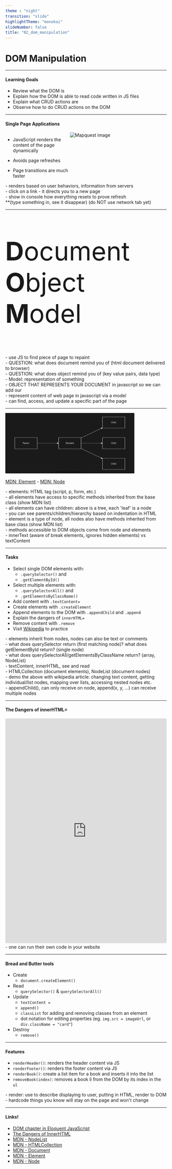 ```yaml
---
theme : "night"
transition: "slide"
highlightTheme: "monokai"
slideNumber: false
title: "02_dom_manipulation"
---
```


# DOM Manipulation

---

#### Learning Goals

- Review what the DOM is
- Explain how the DOM is able to read code written in JS files
- Explain what CRUD actions are
- Observe how to do CRUD actions on the DOM

<aside class="notes">
</aside>

---

#### Single Page Applications

<div style="display: flex; flex-direction: row">
  <div style="width: 40%">
    
- JavaScript renders the content of the page dynamically
- Avoids page refreshes
- Page transitions are much faster

    
  </div>
<div style="width: 60%">

<img src="https://upload.wikimedia.org/wikipedia/commons/4/42/Main_menu_of_Wikipedia.png" alt="Mapquest image" style="width: 100%" />
  </div>
</div>

<aside class="notes">
- renders based on user behaviors, information from servers <br />
- click on a link - it directs you to a new page <br />
- show in console how everything resets to prove refresh <br /> 
**(type something in, see it disappear) (do NOT use network tab yet)
</aside>

---

<p style="font-size: 5rem">
<b>D</b>ocument <br/>
<b>O</b>bject <br/>
<b>M</b>odel

</p>

<aside class="notes">
- use JS to find piece of page to repaint <br />
- QUESTION: what does document remind you of (html document delivered to browser) <br />
- QUESTION: what does object remind you of (key value pairs, data type) <br />
- Model: representation of something <br />
- OBJECT THAT REPRESENTS YOUR DOCUMENT in javascript so we can add our <br />
- represent content of web page in javascript via a model <br />
- can find, access, and update a specific part of the page
</aside>

---

<img src="./dom-is-a-tree.drawio.svg" alt="The DOM as a Tree" style="width: 80%" />

[MDN: Element](https://developer.mozilla.org/en-US/docs/Web/API/Element) - [MDN: Node](https://developer.mozilla.org/en-US/docs/Web/API/Node)

<aside class="notes">
- elements: HTML tag (script, p, form, etc.)<br />
- all elements have access to specific methods inherited from the base class (show MDN list) <br />
- all elements can have children: above is a tree, each 'leaf' is a node <br />
- you can see parents/children/hierarchy based on indentation in HTML <br />
- element is a type of node, all nodes also have methods inherited from base class (show MDN list) <br />
- methods accessible to DOM objects come from node and elements <br />
- innerText (aware of break elements, ignores hidden elements) vs textContent
</aside>

---

#### Tasks

-  Select single DOM elements with:
    - `.querySelector()` and 
    - `.getElementById()`
-  Select multiple elements with:
    - `.querySelectorAll()` and 
    - `.getElementsByClassName()`
- Add content with `.textContent=`
- Create elements with `.createElement`
- Append elements to the DOM with `.appendChild` and `.append`
- Explain the dangers of `innerHTML=`
- Remove content with `.remove`
- Visit <a href="https://en.wikipedia.org/wiki/The_Most_Unwanted_Song" rel="noopener noreferrer" target="_blank">Wikipedia</a> to practice

<aside class="notes">
- elements inherit from nodes, nodes can also be text or comments <br />
- what does querySelector return (first matching node)?  what does getElementById return? (single node) <br />
- what does querySelectorAll/getElementsByClassName return? (array, NodeList) <br />
- textContent, innerHTML, see and read <br />
- HTMLCollection (document elements), NodeList (document nodes) <br />
- demo the above with wikipedia article: changing text content, getting individual/list nodes, mapping over lists, accessing nested nodes etc. <br />
- appendChild(), can only receive on node, append(x, y, ...) can receive multiple nodes
</aside>

---


#### The Dangers of innerHTML=

<iframe src="https://codesandbox.io/embed/dark-silence-5rbq0x?fontsize=14&hidenavigation=1&theme=dark"
  style="width:100%; height:700px; border:0; border-radius: 4px; overflow:hidden;"
  title="dark-silence-5rbq0x"
  allow="accelerometer; ambient-light-sensor; camera; encrypted-media; geolocation; gyroscope; hid; microphone; midi; payment; usb; vr; xr-spatial-tracking"
  sandbox="allow-forms allow-modals allow-popups allow-presentation allow-same-origin allow-scripts"
></iframe>

<aside class="notes">
- one can run their own code in your website
</aside>

---

#### Bread and Butter tools
- Create
  - `document.createElement()`
- Read
  - `querySelector()` & `querySelectorAll()`
- Update 
  - `textContent =`
  - `append()`
  - `classList` for adding and removing classes from an element
  - dot notation for editing properties (eg. `img.src = imageUrl`, or `div.className = "card"`)
- Destroy 
  - `remove()`

<aside class="notes">
</aside>

---


#### Features

- `renderHeader()`: renders the header content via JS
- `renderFooter()`: renders the footer content via JS
- `renderBook()`: create a list item for a book and inserts it into the list
- `removeBook(index)`: removes a book li from the DOM by its index in the `ul`

<aside class="notes">
- render: use to describe displaying to user, putting in HTML, render to DOM <br />
- hardcode things you know will stay on the page and won't change
</aside>

---

#### Links!

- [DOM chapter in Eloquent JavaScript](https://eloquentjavascript.net/14_dom.html)
- [The Dangers of InnerHTML](https://betterprogramming.pub/dom-manipulation-the-dangers-of-innerhtml-602f4119d905)
- [MDN - NodeList](https://developer.mozilla.org/en-US/docs/Web/API/NodeList)
- [MDN - HTMLCollection](https://developer.mozilla.org/en-US/docs/Web/API/HTMLCollection)
- [MDN - Document](https://developer.mozilla.org/en-US/docs/Web/API/Document)
- [MDN - Element](https://developer.mozilla.org/en-US/docs/Web/API/Element)
- [MDN - Node](https://developer.mozilla.org/en-US/docs/Web/API/Node)

<aside class="notes">
</aside>